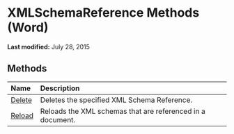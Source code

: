 
# XMLSchemaReference Methods (Word)

 **Last modified:** July 28, 2015


## Methods



|**Name**|**Description**|
|:-----|:-----|
| [Delete](e14111b7-1a14-ed0f-762e-4dbdb9a4e483.md)|Deletes the specified XML Schema Reference.|
| [Reload](ad33f837-a56f-5609-284f-e5ddbb5ee757.md)|Reloads the XML schemas that are referenced in a document.|
